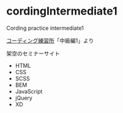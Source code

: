 # cordingIntermediate1
Cording practice intermediate1

[コーディング練習所](https://webdesigner-go.com/coding-practice/)「中級編1」より

架空のセミナーサイト
- HTML
- CSS
- SCSS
- BEM
- JavaScript
- jQuery
- XD
